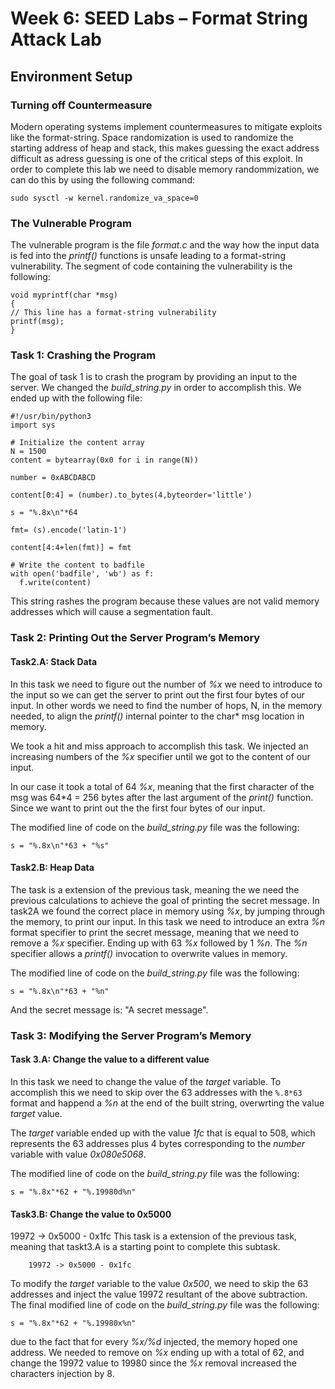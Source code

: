 # Week 6: SEED Labs – Format String Attack Lab

## Environment Setup

### Turning off Countermeasure

Modern operating systems implement countermeasures to mitigate exploits like the format-string. Space randomization is used to randomize the starting address of heap and stack, this makes guessing the exact address difficult as adress guessing is one of the critical steps of this exploit.
In order to complete this lab we need to disable memory randommization, we can do this by using the following command: 
```
sudo sysctl -w kernel.randomize_va_space=0
```
### The Vulnerable Program
The vulnerable program is the file *format.c* and the way how the input data is fed into the *printf()* functions is unsafe leading to a format-string vulnerability. The segment of code containing the vulnerability is the following: 
```
void myprintf(char *msg)
{
// This line has a format-string vulnerability
printf(msg);
}
```
### Task 1: Crashing the Program
The goal of task 1 is to crash the program by providing an input to the server.
We changed the *build_string.py* in order to accomplish this. We ended up with the following file:

```
#!/usr/bin/python3
import sys

# Initialize the content array
N = 1500
content = bytearray(0x0 for i in range(N))

number = 0xABCDABCD

content[0:4] = (number).to_bytes(4,byteorder='little')

s = "%.8x\n"*64

fmt= (s).encode('latin-1')

content[4:4+len(fmt)] = fmt

# Write the content to badfile
with open('badfile', 'wb') as f:
  f.write(content)

```
This string rashes the program because these values are not valid memory addresses which will cause a segmentation fault.

### Task 2: Printing Out the Server Program’s Memory


#### Task2.A: Stack Data
In this task we need to figure out the number of *%x* we need to introduce to the input so we can get the server to print out the first four bytes of our input. In other words we need to find the number of hops, N, in the memory needed, to align the *printf()* internal pointer to the char* msg location in memory.

We took a hit and miss approach to accomplish this task. We injected an increasing numbers of the *%x* specifier until we got to the content of our input.

In our case it took a total of 64 *%x*, meaning that the first character of the msg was 64*4 = 256 bytes after the last argument of the *print()* function.
Since we want to print out the the first four bytes of our input.

The modified line of code on the *build_string.py* file was the following:
```
s = "%.8x\n"*63 + "%s"
```

#### Task2.B: Heap Data
The task is a extension of the previous task, meaning the we need the previous calculations to achieve the goal of printing the secret message. In task2A we found the correct place in memory using *%x*, by jumping through the memory, to print our input.
In this task we need to introduce an extra *%n* format specifier to print the secret message, meaning that we need to remove a *%x* specifier. Ending up with 63 *%x* followed by 1 *%n*. The *%n* specifier allows a *printf()* invocation to overwrite values in memory.

The modified line of code on the *build_string.py* file was the following:
```
s = "%.8x\n"*63 + "%n" 
```
And the secret message is: "A secret message".

### Task 3: Modifying the Server Program’s Memory
#### Task 3.A: Change the value to a different value
In this task we need to change the value of the *target* variable. To accomplish this we need to skip over the 63 addresses with the ``` %.8*63 ``` format and happend a *%n* at the end of the built string, overwrting the value *target* value.

The *target* variable ended up with the value *1fc* that is equal to 508, which represents the 63 addresses plus 4 bytes corresponding to the *number* variable with value *0x080e5068*.

The modified line of code on the *build_string.py* file was the following:
```
s = "%.8x"*62 + "%.19980d%n"
```
#### Task3.B: Change the value to 0x5000 
19972 -> 0x5000 - 0x1fc
 This task is a extension of the previous task, meaning that taskt3.A is a starting point to complete this subtask.
```
    19972 -> 0x5000 - 0x1fc
```

 To modify the *target* variable to the value *0x500*, we need to skip the 63 addresses and inject the value 19972 resultant of the above subtraction. <br>
The final modified line of code on the *build_string.py* file was the following: 
```
s = "%.8x"*62 + "%.19980x%n"
```
due to the fact that for every *%x/%d* injected, the memory hoped one address. We needed to remove on *%x* ending up with a total of 62, and change the 19972 value to 19980 since the *%x* removal increased the characters injection by 8.


